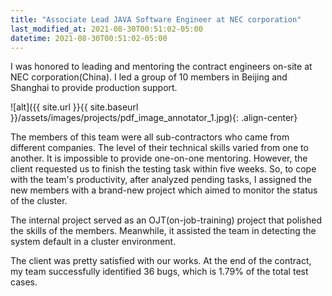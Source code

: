 ```yaml
---
title: "Associate Lead JAVA Software Engineer at NEC corporation"
last_modified_at: 2021-08-30T00:51:02-05:00
datetime: 2021-08-30T00:51:02-05:00
---
```


I was honored to leading and mentoring the contract engineers on-site at NEC corporation(China). I led a group of 10 members in Beijing and Shanghai to provide production support. 

![alt]({{ site.url }}{{ site.baseurl }}/assets/images/projects/pdf_image_annotator_1.jpg){: .align-center}

The members of this team were all sub-contractors who came from different companies. The level of their technical skills varied from one to another. It is impossible to provide one-on-one mentoring. However, the client requested us to finish the testing task within five weeks. So, to cope with the team's productivity, after analyzed pending tasks, I assigned the new members with a brand-new project which aimed to monitor the status of the cluster. 

The internal project served as an OJT(on-job-training) project that polished the skills of the members. Meanwhile, it assisted the team in detecting the system default in a cluster environment. 

The client was pretty satisfied with our works. At the end of the contract, my team successfully identified 36 bugs, which is 1.79% of the total test cases.

